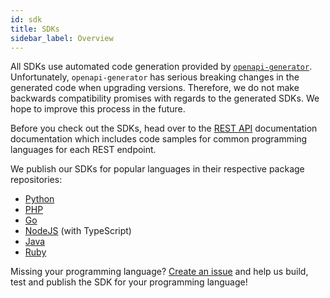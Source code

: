 ```yaml
---
id: sdk
title: SDKs
sidebar_label: Overview
---
```


All SDKs use automated code generation provided by
[`openapi-generator`](https://github.com/OpenAPITools/openapi-generator).
Unfortunately, `openapi-generator` has serious breaking changes in the generated
code when upgrading versions. Therefore, we do not make backwards compatibility
promises with regards to the generated SDKs. We hope to improve this process in
the future.

Before you check out the SDKs, head over to the [REST API](reference/api)
documentation documentation which includes code samples for common programming
languages for each REST endpoint.

We publish our SDKs for popular languages in their respective package
repositories:

- [Python](https://pypi.org/project/ory-kratos-client/)
- [PHP](https://packagist.org/packages/ory/kratos-client)
- [Go](https://github.com/ory/kratos-client-go)
- [NodeJS](https://www.npmjs.com/package/@oryd/kratos-client) (with TypeScript)
- [Java](https://search.maven.org/artifact/sh.ory.kratos/kratos-client)
- [Ruby](https://rubygems.org/gems/ory-kratos-client)

Missing your programming language?
[Create an issue](https://github.com/ory/kratos/issues) and help us build, test
and publish the SDK for your programming language!
